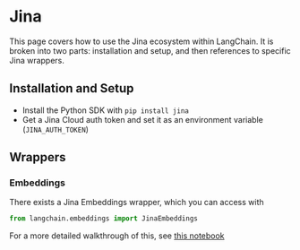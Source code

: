 # Jina

This page covers how to use the Jina ecosystem within LangChain.
It is broken into two parts: installation and setup, and then references to specific Jina wrappers.

## Installation and Setup
- Install the Python SDK with `pip install jina`
- Get a Jina Cloud auth token and set it as an environment variable (`JINA_AUTH_TOKEN`)

## Wrappers

### Embeddings

There exists a Jina Embeddings wrapper, which you can access with 
```python
from langchain.embeddings import JinaEmbeddings
```
For a more detailed walkthrough of this, see [this notebook](../modules/indexes/examples/embeddings.ipynb)
